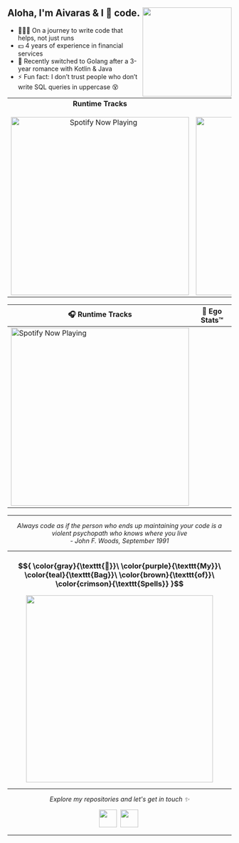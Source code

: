 ## Aloha, I'm Aivaras & I 💛 code. <img align='right' src='https://media.giphy.com/media/bcKmIWkUMCjVm/giphy.gif' width="200">
- 👨🏻‍💻 On a journey to write code that helps, not just runs
- 💵 4 years of experience in financial services
- 🌱 Recently switched to Golang after a 3-year romance with Kotlin & Java  
- ⚡ Fun fact: I don’t trust people who don’t write SQL queries in uppercase 😵

<table>
  <tr>
    <td align="center">
      <strong>Runtime Tracks</strong><br><br>
      <picture>
        <source media="(prefers-color-scheme: dark)" srcset="https://spotify-now-playing-fawn-ten.vercel.app/api/spotify">
        <img src="https://spotify-now-playing-fawn-ten.vercel.app/api/spotify?background_color=ffffff&border_color=ffffff" alt="Spotify Now Playing" width="400">
      </picture>
    </td>
    <td align="center">
      <strong>Ego Stats™</strong><br><br>
      <picture>
        <source media="(prefers-color-scheme: dark)" srcset="https://github-readme-stats-kow05wghb-saltanovas.vercel.app/api?username=saltanovas&show_icons=true&hide_border=true&bg_color=00000000&title_color=FF8C42&icon_color=FFB74D&text_color=D7CCC8&ring_color=FF8C42">
        <img src="https://github-readme-stats-xi-black.vercel.app/api?username=saltanovas&show_icons=true&hide_title=true&hide_border=true&include_all_commits=true&bg_color=00000000&title_color=8D4004&icon_color=D2691E&text_color=5D4037&ring_color=8D4004" alt="GitHub Stats" width="400">
      </picture>
    </td>
  </tr>
</table>

| 🎧 Runtime Tracks | 😤 Ego Stats™ |
| ------------------|---------------|
| <picture><source media="(prefers-color-scheme: dark)" srcset="https://spotify-now-playing-fawn-ten.vercel.app/api/spotify"><img src="https://spotify-now-playing-fawn-ten.vercel.app/api/spotify?background_color=ffffff&border_color=ffffff" alt="Spotify Now Playing" width="400"></picture> | <picture><source media="(prefers-color-scheme: dark)" srcset="https://github-readme-stats-kow05wghb-saltanovas.vercel.app/api?username=saltanovas&show_icons=true&hide_border=true&bg_color=00000000&title_color=FF8C42&icon_color=FFB74D&text_color=D7CCC8&ring_color=FF8C42"><img alt="" src="https://github-readme-stats-xi-black.vercel.app/api?username=saltanovas&show_icons=true&hide_title=true&hide_border=true&include_all_commits=true&bg_color=00000000&title_color=8D4004&icon_color=D2691E&text_color=5D4037&ring_color=8D4004"></picture> |

<hr>

<p align="center">
  <i>Always code as if the person who ends up maintaining your code is a violent psychopath who knows where you live <br> - John F. Woods, September 1991</i>
</p>

<hr>

<h3 align="center">
  $${
    \color{gray}{\texttt{🧙}}\ 
    \color{purple}{\texttt{My}}\ 
    \color{teal}{\texttt{Bag}}\ 
    \color{brown}{\texttt{of}}\ 
    \color{crimson}{\texttt{Spells}}
  }$$
</h3>
<p align="center">
  <img height="420" width="420" src="https://skillicons.dev/icons?theme=light&i=java,kotlin,spring,ktor,go,mysql,postgres,aws,docker" />
</p>

<hr>

<p align="center">
  <i>Explore my repositories and let's get in touch ✨</i>
</p>
<p align="center">
  <a href="https://www.linkedin.com/in/aivaras-%C5%A1altanovas-b813371a3/"><img height="40" width="40" src="https://skillicons.dev/icons?theme=light&i=linkedin" /></a>&nbsp;
  <a href="mailto:zumbass@gmail.com"><img height="40" width="40" src="https://skillicons.dev/icons?theme=light&i=gmail" /></a>&nbsp;
</p>

<hr>
